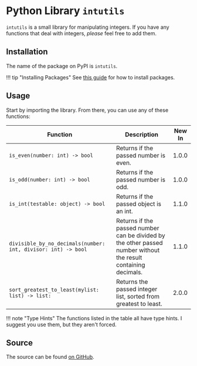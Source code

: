 # Python Library `intutils`

`intutils` is a small library for manipulating integers. If you have any functions that deal with integers, *please* feel free to add them.

## Installation

The name of the package on PyPI is `intutils`.

!!! tip "Installing Packages"
    See [this guide](https://packaging.python.org/tutorials/installing-packages/) for how to install packages.

## Usage

Start by importing the library. From there, you can use any of these functions:

| **Function**                                                  | **Description**                         | **New In** |
|---------------------------------------------------------------|-----------------------------------------|------------|
| `is_even(number: int) -> bool`                                | Returns if the passed number is even.   | 1.0.0      |
| `is_odd(number: int) -> bool`                                 | Returns if the passed number is odd.    | 1.0.0      |
| `is_int(testable: object) -> bool`                            | Returns if the passed object is an int. | 1.1.0      |
| `divisible_by_no_decimals(number: int, divisor: int) -> bool` | Returns if the passed number can be divided by the other passed number without the result containing decimals. | 1.1.0 |
| `sort_greatest_to_least(mylist: list) -> list:`               | Returns the passed integer list, sorted from greatest to least. | 2.0.0 |

!!! note "Type Hints"
    The functions listed in the table all have type hints. I suggest you use them, but they aren't forced.

## Source

The source can be found [on GitHub](https://github.com/rdilweb/intutils).
